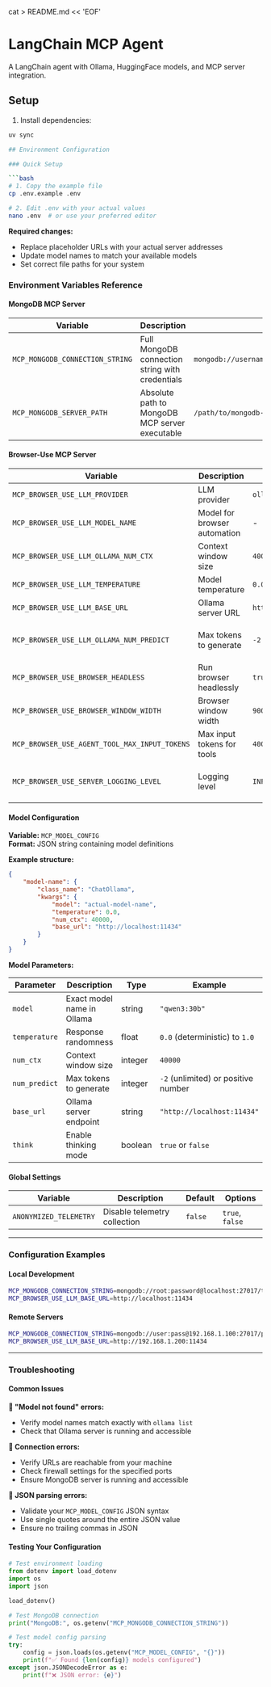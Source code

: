 cat > README.md << 'EOF'
# LangChain MCP Agent

A LangChain agent with Ollama, HuggingFace models, and MCP server integration.

## Setup

1. Install dependencies:
```bash
uv sync

## Environment Configuration

### Quick Setup

```bash
# 1. Copy the example file
cp .env.example .env

# 2. Edit .env with your actual values
nano .env  # or use your preferred editor
```

**Required changes:**
- Replace placeholder URLs with your actual server addresses
- Update model names to match your available models  
- Set correct file paths for your system

### Environment Variables Reference

#### MongoDB MCP Server

| Variable | Description | Example |
|----------|-------------|---------|
| `MCP_MONGODB_CONNECTION_STRING` | Full MongoDB connection string with credentials | `mongodb://username:password@host:port/database` |
| `MCP_MONGODB_SERVER_PATH` | Absolute path to MongoDB MCP server executable | `/path/to/mongodb-mcp-server/dist/index.js` |

#### Browser-Use MCP Server

| Variable | Description | Default | Options |
|----------|-------------|---------|---------|
| `MCP_BROWSER_USE_LLM_PROVIDER` | LLM provider | `ollama` | `ollama` |
| `MCP_BROWSER_USE_LLM_MODEL_NAME` | Model for browser automation | - | Any Ollama model |
| `MCP_BROWSER_USE_LLM_OLLAMA_NUM_CTX` | Context window size | `40000` | Number of tokens |
| `MCP_BROWSER_USE_LLM_TEMPERATURE` | Model temperature | `0.0` | `0.0-1.0` |
| `MCP_BROWSER_USE_LLM_BASE_URL` | Ollama server URL | `http://localhost:11434` | Valid HTTP URL |
| `MCP_BROWSER_USE_LLM_OLLAMA_NUM_PREDICT` | Max tokens to generate | `-2` | `-2` (unlimited) or positive number |
| `MCP_BROWSER_USE_BROWSER_HEADLESS` | Run browser headlessly | `true` | `true`, `false` |
| `MCP_BROWSER_USE_BROWSER_WINDOW_WIDTH` | Browser window width | `900` | Pixels |
| `MCP_BROWSER_USE_AGENT_TOOL_MAX_INPUT_TOKENS` | Max input tokens for tools | `40000` | Number of tokens |
| `MCP_BROWSER_USE_SERVER_LOGGING_LEVEL` | Logging level | `INFO` | `DEBUG`, `INFO`, `WARNING`, `ERROR` |

#### Model Configuration

**Variable:** `MCP_MODEL_CONFIG`  
**Format:** JSON string containing model definitions

**Example structure:**
```json
{
    "model-name": {
        "class_name": "ChatOllama",
        "kwargs": {
            "model": "actual-model-name",
            "temperature": 0.0,
            "num_ctx": 40000,
            "base_url": "http://localhost:11434"
        }
    }
}
```

**Model Parameters:**

| Parameter | Description | Type | Example |
|-----------|-------------|------|---------|
| `model` | Exact model name in Ollama | string | `"qwen3:30b"` |
| `temperature` | Response randomness | float | `0.0` (deterministic) to `1.0` |
| `num_ctx` | Context window size | integer | `40000` |
| `num_predict` | Max tokens to generate | integer | `-2` (unlimited) or positive number |
| `base_url` | Ollama server endpoint | string | `"http://localhost:11434"` |
| `think` | Enable thinking mode | boolean | `true` or `false` |

#### Global Settings

| Variable | Description | Default | Options |
|----------|-------------|---------|---------|
| `ANONYMIZED_TELEMETRY` | Disable telemetry collection | `false` | `true`, `false` |

---

### Configuration Examples

#### Local Development
```bash
MCP_MONGODB_CONNECTION_STRING=mongodb://root:password@localhost:27017/testdb
MCP_BROWSER_USE_LLM_BASE_URL=http://localhost:11434
```

#### Remote Servers
```bash
MCP_MONGODB_CONNECTION_STRING=mongodb://user:pass@192.168.1.100:27017/proddb
MCP_BROWSER_USE_LLM_BASE_URL=http://192.168.1.200:11434
```

---

### Troubleshooting

#### Common Issues

**🚫 "Model not found" errors:**
- Verify model names match exactly with `ollama list`
- Check that Ollama server is running and accessible

**🔌 Connection errors:**
- Verify URLs are reachable from your machine
- Check firewall settings for the specified ports  
- Ensure MongoDB server is running and accessible

**📝 JSON parsing errors:**
- Validate your `MCP_MODEL_CONFIG` JSON syntax
- Use single quotes around the entire JSON value
- Ensure no trailing commas in JSON

#### Testing Your Configuration

```python
# Test environment loading
from dotenv import load_dotenv
import os
import json

load_dotenv()

# Test MongoDB connection
print("MongoDB:", os.getenv("MCP_MONGODB_CONNECTION_STRING"))

# Test model config parsing  
try:
    config = json.loads(os.getenv("MCP_MODEL_CONFIG", "{}"))
    print(f"✅ Found {len(config)} models configured")
except json.JSONDecodeError as e:
    print(f"❌ JSON error: {e}")
```